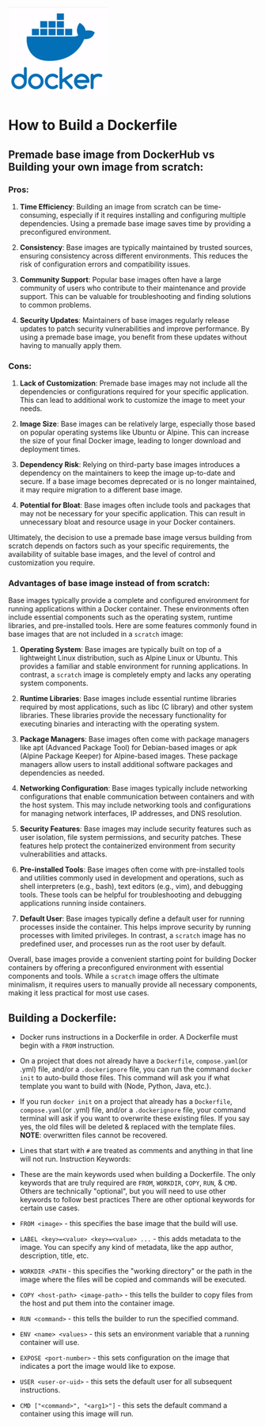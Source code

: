 ![Docker Logo](/images/docker/docker-logo.png)

# How to Build a Dockerfile

## Premade base image from DockerHub vs Building your own image from scratch&colon;

### Pros&colon;

1. **Time Efficiency**: Building an image from scratch can be time-consuming, especially if it requires installing and configuring multiple dependencies. Using a premade base image saves time by providing a preconfigured environment.

2. **Consistency**: Base images are typically maintained by trusted sources, ensuring consistency across different environments. This reduces the risk of configuration errors and compatibility issues.

3. **Community Support**: Popular base images often have a large community of users who contribute to their maintenance and provide support. This can be valuable for troubleshooting and finding solutions to common problems.

4. **Security Updates**: Maintainers of base images regularly release updates to patch security vulnerabilities and improve performance. By using a premade base image, you benefit from these updates without having to manually apply them.

### Cons&colon;

1. **Lack of Customization**: Premade base images may not include all the dependencies or configurations required for your specific application. This can lead to additional work to customize the image to meet your needs.

2. **Image Size**: Base images can be relatively large, especially those based on popular operating systems like Ubuntu or Alpine. This can increase the size of your final Docker image, leading to longer download and deployment times.

3. **Dependency Risk**: Relying on third-party base images introduces a dependency on the maintainers to keep the image up-to-date and secure. If a base image becomes deprecated or is no longer maintained, it may require migration to a different base image.

4. **Potential for Bloat**: Base images often include tools and packages that may not be necessary for your specific application. This can result in unnecessary bloat and resource usage in your Docker containers.

Ultimately, the decision to use a premade base image versus building from scratch depends on factors such as your specific requirements, the availability of suitable base images, and the level of control and customization you require.

### Advantages of base image instead of from scratch&colon;

Base images typically provide a complete and configured environment for running applications within a Docker container. These environments often include essential components such as the operating system, runtime libraries, and pre-installed tools. Here are some features commonly found in base images that are not included in a `scratch` image:

1. **Operating System**: Base images are typically built on top of a lightweight Linux distribution, such as Alpine Linux or Ubuntu. This provides a familiar and stable environment for running applications. In contrast, a `scratch` image is completely empty and lacks any operating system components.

2. **Runtime Libraries**: Base images include essential runtime libraries required by most applications, such as libc (C library) and other system libraries. These libraries provide the necessary functionality for executing binaries and interacting with the operating system.

3. **Package Managers**: Base images often come with package managers like apt (Advanced Package Tool) for Debian-based images or apk (Alpine Package Keeper) for Alpine-based images. These package managers allow users to install additional software packages and dependencies as needed.

4. **Networking Configuration**: Base images typically include networking configurations that enable communication between containers and with the host system. This may include networking tools and configurations for managing network interfaces, IP addresses, and DNS resolution.

5. **Security Features**: Base images may include security features such as user isolation, file system permissions, and security patches. These features help protect the containerized environment from security vulnerabilities and attacks.

6. **Pre-installed Tools**: Base images often come with pre-installed tools and utilities commonly used in development and operations, such as shell interpreters (e.g., bash), text editors (e.g., vim), and debugging tools. These tools can be helpful for troubleshooting and debugging applications running inside containers.

7. **Default User**: Base images typically define a default user for running processes inside the container. This helps improve security by running processes with limited privileges. In contrast, a `scratch` image has no predefined user, and processes run as the root user by default.

Overall, base images provide a convenient starting point for building Docker containers by offering a preconfigured environment with essential components and tools. While a `scratch` image offers the ultimate minimalism, it requires users to manually provide all necessary components, making it less practical for most use cases.

## Building a Dockerfile&colon;

- Docker runs instructions in a Dockerfile in order. A Dockerfile must begin with a `FROM` instruction.

- On a project that does not already have a `Dockerfile`, `compose.yaml`(or .yml) file, and/or a `.dockerignore` file, you can run the command `docker init` to auto-build those files. This command will ask you if what template you want to build with (Node, Python, Java, etc.).

- If you run `docker init` on a project that already has a `Dockerfile`, `compose.yaml`(or .yml) file, and/or a `.dockerignore` file, your command terminal will ask if you want to overwrite these existing files. If you say yes, the old files will be deleted & replaced with the template files. **NOTE**: overwritten files cannot be recovered.

- Lines that start with `#` are treated as comments and anything in that line will not run.
Instruction Keywords:

- These are the main keywords used when building a Dockerfile. The only keywords that are truly required are `FROM`, `WORKDIR`, `COPY`, `RUN`, & `CMD`. Others are technically "optional", but you will need to use other keywords to follow best practices There are other optional keywords for certain use cases.

- `FROM <image>` - this specifies the base image that the build will use.

- `LABEL <key>=<value> <key>=<value> ...` - this adds metadata to the image. You can specify any kind of metadata, like the app author, description, title, etc.

- `WORKDIR <PATH` - this specifies the "working directory" or the path in the image where the files will be copied and commands will be executed.

- `COPY <host-path> <image-path>` - this tells the builder to copy files from the host and put them into the container image.

- `RUN <command>` - this tells the builder to run the specified command.

- `ENV <name> <values>` - this sets an environment variable that a running container will use.

- `EXPOSE <port-number>` - this sets configuration on the image that indicates a port the image would like to expose.

- `USER <user-or-uid>` - this sets the default user for all subsequent instructions.

- `CMD ["<command>", "<arg1>"]` - this sets the default command a container using this image will run.
